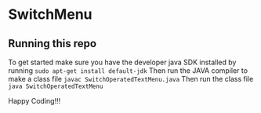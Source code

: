 # SwitchMenu

## Running this repo
To get started make sure you have the developer java SDK installed by running `sudo apt-get install default-jdk`
Then run the JAVA compiler to make a class file `javac SwitchOperatedTextMenu.java`
Then run the class file `java SwitchOperatedTextMenu`

Happy Coding!!!

